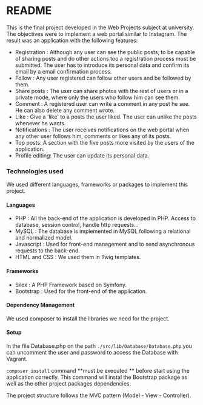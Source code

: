 # README

This is the final project developed in the Web Projects subject at university. The
objectives were to implement a web portal similar to Instagram. The result was
an application with the following features:

* Registration : Although any user can see the public posts, to be capable
of sharing posts and do other actions too a registration process must be submitted. The user has to
introduce its personal data and confirm its email by a email confirmation process.
* Follow : Any user registered can follow other users and be followed by them.
* Share posts : The user can share photos with the rest of users or in a private mode,
    where only the users who follow him can see them.
* Comment : A registered user can write a comment in any post he see. He can also
            delete any comment wrote.
* Like : Give a 'like' to a posts the user liked. The user can unlike the posts whenever he wants.
* Notifications : The user receives notifications on the web portal when any other
                  user follows him, comments or likes any of its posts.
* Top posts: A section with the five posts more visited by the users of the application.
* Profile editing: The user can update its personal data.


### Technologies used

We used different languages, frameworks or packages to implement this project.

#### Languages
* PHP : All the back-end of the application is developed in PHP. Access to database, session
        control, handle http requests...
* MySQL : The database is implemented in MySQL following a relational and normalized model.
* Javascript : Used for front-end management and to send asynchronous requests to the back-end.
* HTML and CSS : We used them in Twig templates.

#### Frameworks

* Silex : A PHP Framework based on Symfony.
* Bootstrap : Used for the front-end of the application.

#### Dependency Management

We used composer to install the libraries we need for the project.



#### Setup

In the file Database.php on the path ```./src/lib/Database/Database.php``` you can 
uncomment the user and password to access the Database with Vagrant.

```composer install``` command **must be executed ** before start using the application
correctly. This command will instal the Bootstrap package as well as the other project
packages dependencies.

The project structure follows the MVC pattern (Model - View - Controller).

